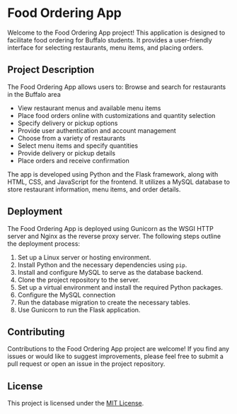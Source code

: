 # Food Ordering App

Welcome to the Food Ordering App project! This application is designed to facilitate food ordering for Buffalo students. It provides a user-friendly interface for selecting restaurants, menu items, and placing orders.

## Project Description

The Food Ordering App allows users to:
Browse and search for restaurants in the Buffalo area
- View restaurant menus and available menu items
- Place food orders online with customizations and quantity selection
- Specify delivery or pickup options
- Provide user authentication and account management
- Choose from a variety of restaurants
- Select menu items and specify quantities
- Provide delivery or pickup details
- Place orders and receive confirmation

The app is developed using Python and the Flask framework, along with HTML, CSS, and JavaScript for the frontend. It utilizes a MySQL database to store restaurant information, menu items, and order details.

## Deployment

The Food Ordering App is deployed using Gunicorn as the WSGI HTTP server and Nginx as the reverse proxy server. The following steps outline the deployment process:

1. Set up a Linux server or hosting environment.
2. Install Python and the necessary dependencies using `pip`.
3. Install and configure MySQL to serve as the database backend.
4. Clone the project repository to the server.
5. Set up a virtual environment and install the required Python packages.
6. Configure the MySQL connection
7. Run the database migration to create the necessary tables.
8. Use Gunicorn to run the Flask application.



## Contributing

Contributions to the Food Ordering App project are welcome! If you find any issues or would like to suggest improvements, please feel free to submit a pull request or open an issue in the project repository.

## License

This project is licensed under the [MIT License](LICENSE).
